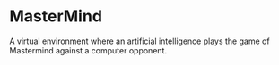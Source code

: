 # MasterMind
A virtual environment where an artificial intelligence plays the game of Mastermind against a computer opponent.
